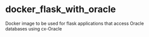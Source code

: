 # docker_flask_with_oracle
Docker image to be used for flask applications that access Oracle databases using cx-Oracle

